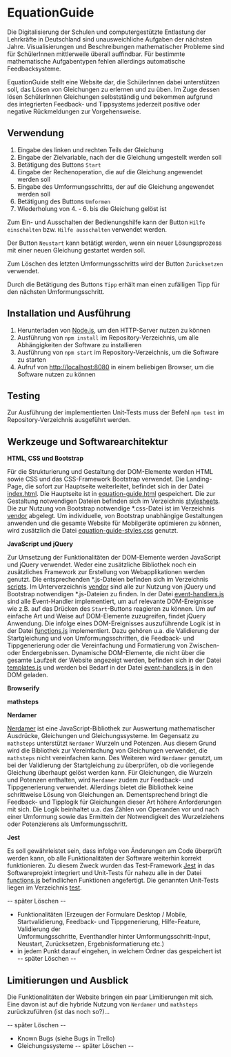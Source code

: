 # EquationGuide

Die Digitalisierung der Schulen und computergestützte Entlastung der Lehrkräfte in Deutschland
sind unausweichliche Aufgaben der nächsten Jahre. Visualisierungen und Beschreibungen
mathematischer Probleme sind für SchülerInnen mittlerweile überall auffindbar. Für
bestimmte mathematische Aufgabentypen fehlen allerdings automatische Feedbacksysteme.

EquationGuide stellt eine Website dar, die SchülerInnen dabei unterstützen soll, das Lösen
von Gleichungen zu erlernen und zu üben. Im Zuge dessen lösen SchülerInnen Gleichungen
selbstständig und bekommen aufgrund des integrierten Feedback- und Tippsystems jederzeit
positive oder negative Rückmeldungen zur Vorgehensweise.

## Verwendung

1. Eingabe des linken und rechten Teils der Gleichung
2. Eingabe der Zielvariable, nach der die Gleichung umgestellt werden soll
3. Betätigung des Buttons `Start`
4. Eingabe der Rechenoperation, die auf die Gleichung angewendet werden soll
5. Eingabe des Umformungsschritts, der auf die Gleichung angewendet werden soll
6. Betätigung des Buttons `Umformen`
7. Wiederholung von 4. - 6. bis die Gleichung gelöst ist

Zum Ein- und Ausschalten der Bedienungshilfe kann der Button `Hilfe einschalten`
bzw. `Hilfe ausschalten` verwendet werden.

Der Button `Neustart` kann betätigt werden, wenn ein neuer Lösungsprozess
mit einer neuen Gleichung gestartet werden soll.

Zum Löschen des letzten Umformungsschritts wird der Button `Zurücksetzen` verwendet.

Durch die Betätigung des Buttons `Tipp` erhält man einen zufälligen Tipp für
den nächsten Umformungsschritt.

## Installation und Ausführung

1. Herunterladen von [Node.js](https://nodejs.org/en/download/), um den HTTP-Server
   nutzen zu können
2. Ausführung von `npm install` im Repository-Verzeichnis, um alle Abhängigkeiten
   der Software zu installieren
3. Ausführung von `npm start` im Repository-Verzeichnis, um die Software zu starten
4. Aufruf von [http://localhost:8080](http://localhost:8080) in einem beliebigen Browser, um die Software
   nutzen zu können

## Testing

Zur Ausführung der implementierten Unit-Tests muss der Befehl `npm test` im
Repository-Verzeichnis ausgeführt werden.

## Werkzeuge und Softwarearchitektur

**HTML, CSS und Bootstrap**

Für die Strukturierung und Gestaltung der DOM-Elemente werden HTML sowie CSS und
das CSS-Framework Bootstrap verwendet. Die Landing-Page, die sofort zur Hauptseite
weiterleitet, befindet sich in der Datei [index.html](./index.html). Die Hauptseite
ist in [equation-guide.html](./src/view/equation-guide.html) gespeichert. Die zur
Gestaltung notwendigen Dateien befinden sich im Verzeichnis [stylesheets](./src/stylesheets).
Die zur Nutzung von Bootstrap notwendige *.css-Datei ist im Verzeichnis
[vendor](./src/stylesheets/vendor) abgelegt. Um individuelle, von Bootstrap unabhängige
Gestaltungen anwenden und die gesamte Website für Mobilgeräte optimieren zu können,
wird zusätzlich die Datei [equation-guide-styles.css](./src/stylesheets/equation-guide-styles.css)
genutzt.

**JavaScript und jQuery**

Zur Umsetzung der Funktionalitäten der DOM-Elemente werden JavaScript und jQuery
verwendet. Weder eine zusätzliche Bibliothek noch ein zusätzliches Framework
zur Erstellung von Webapplikationen werden genutzt. Die entsprechenden *.js-Dateien
befinden sich im Verzeichnis [scripts](./src/scripts). Im Unterverzeichnis
[vendor](./src/scripts/vendor) sind alle zur Nutzung von jQuery und Bootstrap
notwendigen *.js-Dateien zu finden. In der Datei [event-handlers.js](./src/scripts/event-handlers.js)
sind alle Event-Handler implementiert, um auf relevante DOM-Ereignisse wie z.B.
auf das Drücken des `Start`-Buttons reagieren zu können. Um auf einfache Art und Weise
auf DOM-Elemente zuzugreifen, findet jQuery Anwendung. Die infolge eines DOM-Ereignisses
auszuführende Logik ist in der Datei [functions.js](./src/scripts/functions.js)
implementiert. Dazu gehören u.a. die Validierung der Startgleichung und von Umformungsschritten,
die Feedback- und Tippgenerierung oder die Vereinfachung und Formatierung von
Zwischen- oder Endergebnissen. Dynamische DOM-Elemente, die nicht über die gesamte Laufzeit der Website
angezeigt werden, befinden sich in der Datei [templates.js](./src/scripts/templates.js)
und werden bei Bedarf in der Datei [event-handlers.js](./src/scripts/event-handlers.js)
in den DOM geladen.

**Browserify**

**mathsteps**

**Nerdamer**

[Nerdamer](https://nerdamer.com/) ist eine JavaScript-Bibliothek zur Auswertung
mathematischer Ausdrücke, Gleichungen und Gleichungssysteme. Im Gegensatz zu
`mathsteps` unterstützt `Nerdamer` Wurzeln und Potenzen. Aus diesem Grund wird
die Bibliothek zur Vereinfachung von Gleichungen verwendet, die `mathsteps` nicht
vereinfachen kann. Des Weiteren wird `Nerdamer` genutzt, um bei der Validierung
der Startgleichung zu überprüfen, ob die vorliegende Gleichung überhaupt gelöst
werden kann. Für Gleichungen, die Wurzeln und Potenzen enthalten, wird `Nerdamer`
zudem zur Feedback- und Tippgenerierung verwendet. Allerdings bietet die Bibliothek
keine schrittweise Lösung von Gleichungen an. Dementsprechend bringt die Feedback-
und Tipplogik für Gleichungen dieser Art höhere Anforderungen mit sich. Die Logik
beinhaltet u.a. das Zählen von Operanden vor und nach einer Umformung sowie das
Ermitteln der Notwendigkeit des Wurzelziehens oder Potenzierens als Umformungsschritt.

**Jest**

Es soll gewährleistet sein, dass infolge von Änderungen am Code überprüft werden kann,
ob alle Funktionalitäten der Software weiterhin korrekt funktionieren. Zu diesem Zweck
wurden das Test-Framework [Jest](https://jestjs.io/) in das Softwareprojekt integriert und Unit-Tests
für nahezu alle in der Datei [functions.js](./src/scripts/functions.js) befindlichen Funktionen
angefertigt. Die genannten Unit-Tests liegen im Verzeichnis [test](./test).

-- später Löschen --
- Funktionalitäten (Erzeugen der Formulare Desktop / Mobile, Startvalidierung, Feedback- und Tippgenerierung, Hilfe-Feature, Validierung der        
  Umformungsschritte, Eventhandler hinter Umformungsschritt-Input, Neustart, Zurücksetzen, Ergebnisformatierung etc.)
- in jedem Punkt darauf eingehen, in welchem Ordner das gespeichert ist
-- später Löschen --

## Limitierungen und Ausblick

Die Funktionalitäten der Website bringen ein paar Limitierungen mit sich. Eine davon ist
auf die hybride Nutzung von `Nerdamer` und `mathsteps` zurückzuführen (ist das noch so?)...

-- später Löschen --
- Known Bugs (siehe Bugs in Trello)
- Gleichungssysteme
-- später Löschen --
